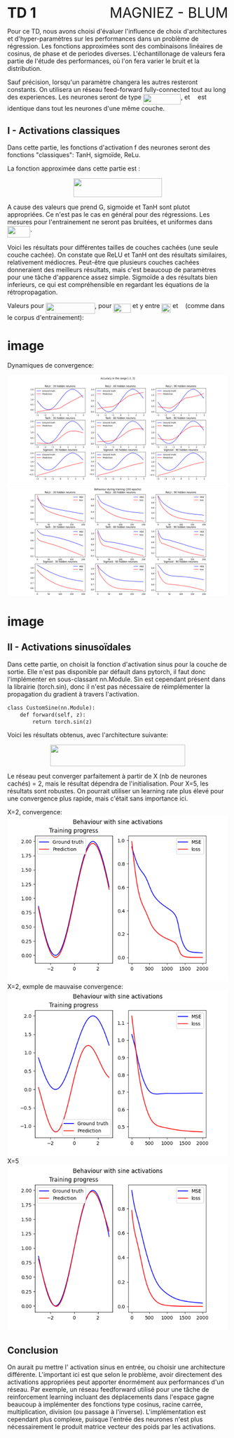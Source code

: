  <p style="text-align:left;">
  <font size = "+3"> <b>TD 1</b> </font> 
  <span style="float:right;"> 
   <font size = "+3"> MAGNIEZ - BLUM </font> 
  </span> 
</p> 




Pour ce TD, nous avons choisi d'évaluer l'influence de choix d'architectures et d'hyper-paramètres sur les performances dans un problème de régression. Les fonctions approximées sont des combinaisons linéaires de cosinus, de phase et de periodes diverses. L'échantillonage de valeurs fera partie de l'étude des performances, où l'on fera varier le bruit et la distribution.

Sauf précision, lorsqu'un paramètre changera les autres resteront constants. On utilisera un réseau feed-forward fully-connected tout au long des experiences. Les neurones seront de type <img src="images/033ad66e7dc7bc0d794635f016a1e5f2.svg?invert_in_darkmode" align=middle width=86.17380089999997pt height=24.65753399999998pt/>, et <img src="images/190083ef7a1625fbc75f243cffb9c96d.svg?invert_in_darkmode" align=middle width=9.81741584999999pt height=22.831056599999986pt/> est identique dans tout les neurones d'une même couche.

## I - Activations classiques

Dans cette partie, les fonctions d'activation f des neurones seront des fonctions "classiques": TanH, sigmoïde, ReLu.

La fonction approximée dans cette partie est :
<p align="center"><img src="images/7137ee964e0f256a9846a0bf351f4a3e.svg?invert_in_darkmode" align=middle width=202.6199241pt height=42.969917099999996pt/></p>

A cause des valeurs que prend G, sigmoide et TanH sont plutot appropriées. Ce n'est pas le cas en général pour des régressions. Les mesures pour l'entrainement ne seront pas bruitées, et uniformes dans <img src="images/9fa2a427913be55198bfe146c54995eb.svg?invert_in_darkmode" align=middle width=52.21473014999999pt height=26.76175259999998pt/>. 

Voici les résultats pour différentes tailles de couches cachées (une seule couche cachée). On constate que ReLU et TanH ont des résultats similaires, relativement médiocres. Peut-être que plusieurs couches cachées donneraient des meilleurs résultats, mais c'est beaucoup de paramètres pour une tâche d'apparence assez simple. Sigmoïde a des résultats bien inferieurs, ce qui est compréhensible en regardant les équations de la rétropropagation. 

Valeurs pour <img src="images/478d6c4eff797ea6356f6d894888d0ed.svg?invert_in_darkmode" align=middle width=112.12316279999997pt height=24.65753399999998pt/>, pour <img src="images/8436d02a042a1eec745015a5801fc1a0.svg?invert_in_darkmode" align=middle width=39.53182859999999pt height=21.18721440000001pt/> et y entre <img src="images/175ccc5874192ac2826db5f07bc0afba.svg?invert_in_darkmode" align=middle width=21.00464354999999pt height=21.18721440000001pt/> et <img src="images/5dc642f297e291cfdde8982599601d7e.svg?invert_in_darkmode" align=middle width=8.219209349999991pt height=21.18721440000001pt/> (comme dans le corpus d'entrainement):

# image #

Dynamiques de convergence:

![Figure 1](./images/Figure_1.png)
![Figure 2](./images/Figure_2.png)

# image #

## II - Activations sinusoïdales

Dans cette partie, on choisit la fonction d'activation sinus pour la couche de sortie. Elle n'est pas disponible par défault dans pytorch, il faut donc l'implémenter en sous-classant nn.Module. Sin est cependant présent dans la librairie (torch.sin), donc il n'est pas nécessaire de réimplémenter la propagation du gradient à travers l'activation.

```
class CustomSine(nn.Module):
    def forward(self, z):
        return torch.sin(z)
```

Voici les résultats obtenus, avec l'architecture suivante:
<p align="center"><img src="images/5fdeafeae14e06ddb014840a1fc4e54e.svg?invert_in_darkmode" align=middle width=308.01073214999997pt height=49.315569599999996pt/></p>
  
Le réseau peut converger parfaitement à partir de X (nb de neurones cachés) = 2, mais le résultat dépendra de l'initialisation. Pour X=5, les résultats sont robustes. On pourrait utiliser un learning rate plus élevé pour une convergence plus rapide, mais c'était sans importance ici.

X=2, convergence:
![Figure 3](./images/Figure_3_conv.png)
X=2, exmple de mauvaise convergence:
![Figure 3](./images/Figure_3_div.png)
X=5
![Figure 3](./images/Figure_3.png)

## Conclusion 

On aurait pu mettre l' activation sinus en entrée, ou choisir une architecture différente. L'important ici est que selon le problème, avoir directement des activations appropriées peut apporter énormément aux performances d'un réseau. Par exemple, un réseau feedforward utilisé pour une tâche de reinforcement learning incluant des déplacements dans l'espace gagne beaucoup à implémenter des fonctions type cosinus, racine carrée, multiplication, division (ou passage à l'inverse). L'implémentation est cependant plus complexe, puisque l'entrée des neurones n'est plus nécessairement le produit matrice vecteur des poids par les activations.





